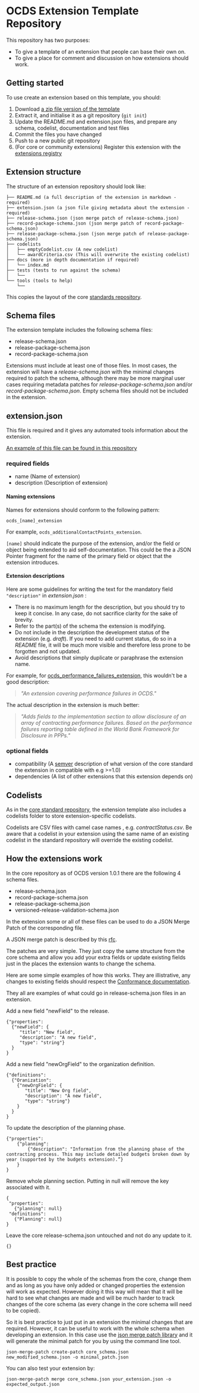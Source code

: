 OCDS Extension Template Repository
==================================

This repository has two purposes:

 *  To give a template of an extension that people can base their own on.
 *  To give a place for comment and discussion on how extensions should work.

Getting started
---------------
To use create an extension based on this template, you should:

1. Download [a zip file version of the template](https://github.com/open-contracting/standard_extension_template/archive/master.zip)
2. Extract it, and initialise it as a git repository (`git init`)
3. Update the README.md and extension.json files, and prepare any schema, codelist, documentation and test files
4. Commit the files you have changed
5. Push to a new public git repository
6. (For core or community extensions) Register this extension with the [extensions registry](https://github.com/open-contracting/extension_registry)

Extension structure
-------------------

The structure of an extension repository should look like:

```
├── README.md (a full description of the extension in markdown - required)
├── extension.json (a json file giving metadata about the extension - required)
├── release-schema.json (json merge patch of release-schema.json)
├── record-package-schema.json (json merge patch of record-package-schema.json)
├── release-package-schema.json (json merge patch of release-package-schema.json)
├── codelists 
│   ├── emptyCodelist.csv (A new codelist)
│   └── awardCriteria.csv (This will overwrite the existing codelist)
├── docs (more in depth documentation if required)
│   └── index.md
├── tests (tests to run against the schema)
│   └──
└── tools (tools to help)
    └── 
```

This copies the layout of the core [standards repository](https://github.com/open-contracting/standard/tree/HEAD/standard/schema).

Schema files
------------

The extension template includes the following schema files:

* release-schema.json
* release-package-schema.json
* record-package-schema.json

Extensions must include at least one of those files. In most cases, the extension will have a _release-schema.json_ with the minimal changes required to patch the schema, although there may be more marginal user cases requiring metadata patches for _release-package-schema.json_ and/or _record-package-schema.json_. Empty schema files should not be included in the extension.

extension.json
--------------

This file is required and it gives any automated tools information about the extension.

[An example of this file can be found in this repository](https://github.com/open-contracting/standard_extension_template/blob/master/extension.json) 

### required fields

* name (Name of extension)
* description (Description of extension)

#### Naming extensions

Names for extensions should conform to the following pattern:

`ocds_[name]_extension`

For example, `ocds_additionalContactPoints_extension`. 

`[name]` should indicate the purpose of the extension, and/or the field or object being extended to aid self-documentation. This could be the a JSON Pointer fragment for the name of the primary field or object that the extension introduces.

#### Extension descriptions

Here are some guidelines for writing the text for the mandatory field `"description"` in _extension.json_ :

* There is no maximum length for the description, but you should try to keep it concise. In any case, do not sacrifice clarity for the sake of brevity.
* Refer to the part(s) of the schema the extension is modifying.
* Do not include in the description the development status of the extension (e.g. _draft_). If you need to add current status, do so in a _README_ file, it will be much more visible and therefore less prone to be forgotten and not updated.
* Avoid descriptions that simply duplicate or paraphrase the extension name.

For example, for [ocds_performance_failures_extension](https://github.com/open-contracting/ocds_performance_failures), this wouldn't be a good description:

  > _"An extension covering performance failures in OCDS."_

The actual description in the extension is much better:

  > _"Adds fields to the implementation section to allow disclosure of an array of contracting performance failures. Based on the performance failures reporting table defined in the World Bank Framework for Disclosure in PPPs."_

### optional fields

* compatibility (A [semver](http://semver.org/) description of what version of the core standard the extension in compatible with e.g >=1.0)
* dependencies (A list of other extensions that this extension depends on)

Codelists
---------

As in the [core standard repository](https://github.com/open-contracting/standard), the extension template also includes a codelists folder to store extension-specific codelists.

Codelists are CSV files with camel case names , e.g. _contractStatus.csv_. Be aware that a codelist in your extension using the same name of an existing codelist in the standard repository will override the existing codelist.

How the extensions work
-----------------------

In the core repository as of OCDS version 1.0.1 there are the following 4 schema files.

* release-schema.json
* record-package-schema.json
* release-package-schema.json
* versioned-release-validation-schema.json

In the extension some or all of these files can be used to do a JSON Merge Patch of the corresponding file.

A JSON merge patch is described by this [rfc](https://tools.ietf.org/html/rfc7386).

The patches are very simple. They just copy the same structure from the core schema and allow you add your extra fields or update existing fields just in the places the extension wants to change the schema. 

Here are some simple examples of how this works. They are illistrative, any changes to existing fields should respect the [Conformance documentation](http://standard.open-contracting.org/latest/en/schema/conformance_and_extensions/).

They all are examples of what could go in release-schema.json files in an extension.

Add a new field "newField" to the release.
```
{"properties": 
  {"newField": {
     "title": "New field",
     "description": "A new field",
     "type": "string"}
  }
}
```

Add a new field "newOrgField" to the organization definition.
```
{"definitions":
  {"Oranization": 
    {"newOrgField": {
       "title": "New Org field",
       "description": "A new field",
       "type": "string"}
    }
  }
}
```

To update the description of the planning phase. 
```
{"properties": 
    {"planning": 
        {"description": "Information from the planning phase of the contracting process. This may include detailed budgets broken down by year (supported by the budgets extension).”}
    }
}
```

Remove whole planning section. Putting in null will remove the key associated with it.
```
{
 "properties":
   {"planning": null}
 "definitions":
   {"Planning": null}
}
```


Leave the core release-schema.json untouched and not do any update to it.
```
{}
```


Best practice
-------------

It is possible to copy the whole of the schemas from the core, change them and as long as you have only added or changed properties the extension will work as expected. However doing it this way will mean that it will be hard to see what changes are made and will be much harder to track changes of the core schema (as every change in the core schema will need to be copied).  

So it is best practice to just put in an extension the minimal changes that are required. However, it can be useful to work with the whole schema when developing an extension. In this case use the [json merge patch library](https://github.com/open-contracting/json-merge-patch) and it will generate the minimal patch for you by using the command line tool.

```
json-merge-patch create-patch core_schema.json new_modified_schema.json -o minimal_patch.json
```

You can also test your extension by:

```
json-merge-patch merge core_schema.json your_extension.json -o expected_output.json

```

